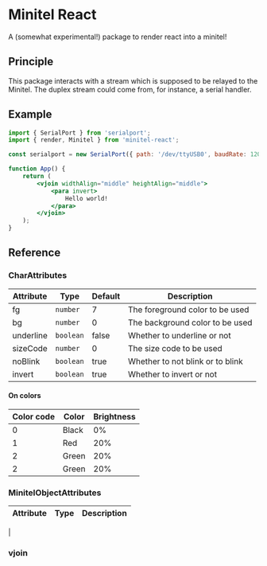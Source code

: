 # Minitel React

A (somewhat experimental!) package to render react into a minitel!

## Principle

This package interacts with a stream which is supposed to be relayed to the Minitel. The duplex stream could come from, for instance, a serial handler.

## Example

```jsx
import { SerialPort } from 'serialport';
import { render, Minitel } from 'minitel-react';

const serialport = new SerialPort({ path: '/dev/ttyUSB0', baudRate: 1200, parity: 'even' });

function App() {
    return (
        <vjoin widthAlign="middle" heightAlign="middle">
            <para invert>
                Hello world!
            </para>
        </vjoin>
    );
}

```

## Reference

### CharAttributes

|Attribute  |Type     |Default|Description                     |
|-----------|---------|-------|--------------------------------|
|fg         |`number` |7      |The foreground color to be used |
|bg         |`number` |0      |The background color to be used |
|underline  |`boolean`|false  |Whether to underline or not     |
|sizeCode   |`number` |0      |The size code to be used        |
|noBlink    |`boolean`|true   |Whether to not blink or to blink|
|invert     |`boolean`|true   |Whether to invert or not        |

#### On colors
|Color code|Color|Brightness|
|----------|-----|----------|
|0         |Black|0%        |
|1         |Red  |20%       |
|2         |Green|20%       |
|2         |Green|20%       |

### MinitelObjectAttributes

| Attribute | Type | Description |
|-----------|------|-------------|
|

### vjoin



